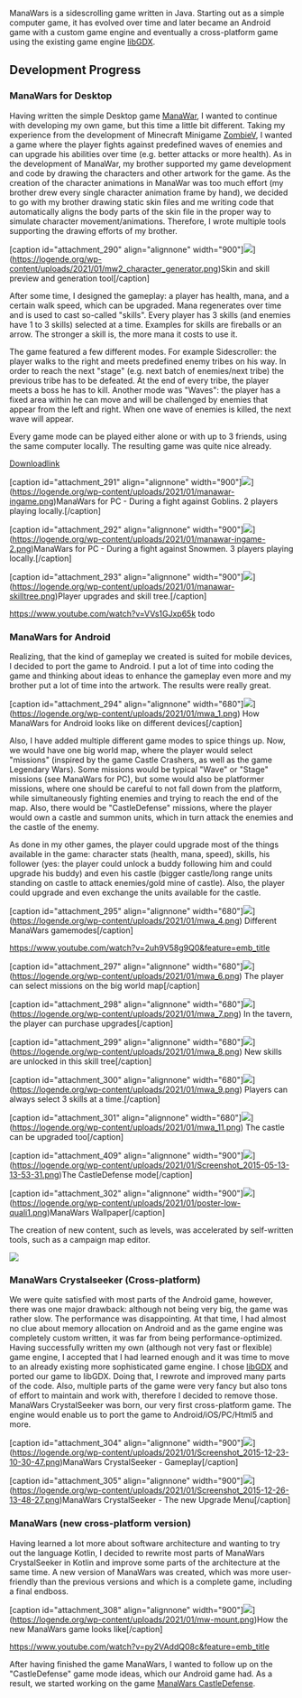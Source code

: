 ManaWars is a sidescrolling game written in Java.
Starting out as a simple computer game, it has evolved over time and later became an Android game with a custom game engine and eventually a cross-platform game using the existing game engine [libGDX](https://libgdx.badlogicgames.com/).

## Development Progress

### ManaWars for Desktop

Having written the simple Desktop game [ManaWar](https://logende.org/portfolio-archive/manawars-original-desktop-game/), I wanted to continue with developing my own game, but this time a little bit different.
Taking my experience from the development of Minecraft Minigame [ZombieV](https://logende.org/portfolio-archive/zombiev/), I wanted a game where the player fights against predefined waves of enemies and can upgrade his abilities over time (e.g. better attacks or more health).
As in the development of ManaWar, my brother supported my game development and code by drawing the characters and other artwork for the game.
As the creation of the character animations in ManaWar was too much effort (my brother drew every single character animation frame by hand), we decided to go with my brother drawing static skin files and me writing code that automatically aligns the body parts of the skin file in the proper way to simulate character movement/animations.
Therefore, I wrote multiple tools supporting the drawing efforts of my brother.

[caption id="attachment_290" align="alignnone" width="900"]![](/src/assets/articles/manawars/mw2_character_generator.png)](https://logende.org/wp-content/uploads/2021/01/mw2_character_generator.png)Skin and skill preview and generation tool[/caption]

After some time, I designed the gameplay: a player has health, mana, and a certain walk speed, which can be upgraded.
Mana regenerates over time and is used to cast so-called "skills".
Every player has 3 skills (and enemies have 1 to 3 skills) selected at a time.
Examples for skills are fireballs or an arrow.
The stronger a skill is, the more mana it costs to use it.

The game featured a few different modes.
For example Sidescroller: the player walks to the right and meets predefined enemy tribes on his way.
In order to reach the next "stage" (e.g. next batch of enemies/next tribe) the previous tribe has to be defeated.
At the end of every tribe, the player meets a boss he has to kill.
Another mode was "Waves": the player has a fixed area within he can move and will be challenged by enemies that appear from the left and right.
When one wave of enemies is killed, the next wave will appear.

Every game mode can be played either alone or with up to 3 friends, using the same computer locally.
The resulting game was quite nice already.

[Downloadlink](http://www.mediafire.com/file/vjiq7hsx2jg4644/MW2_Beta_2014-05-09.jar/file)

[caption id="attachment_291" align="alignnone" width="900"]![](/src/assets/articles/manawars/mw2_gameplay.png)](https://logende.org/wp-content/uploads/2021/01/manawar-ingame.png)ManaWars for PC - During a fight against Goblins. 2 players playing locally.[/caption]

[caption id="attachment_292" align="alignnone" width="900"]![](/src/assets/articles/manawars/mw2_gameplay_2.png)](https://logende.org/wp-content/uploads/2021/01/manawar-ingame-2.png)ManaWars for PC - During a fight against Snowmen. 3 players playing locally.[/caption]

[caption id="attachment_293" align="alignnone" width="900"]![](/src/assets/articles/manawars/mw2_skilltree.png)](https://logende.org/wp-content/uploads/2021/01/manawar-skilltree.png)Player upgrades and skill tree.[/caption]

https://www.youtube.com/watch?v=VVs1GJxp65k todo

### ManaWars for Android

Realizing, that the kind of gameplay we created is suited for mobile devices, I decided to port the game to Android.
I put a lot of time into coding the game and thinking about ideas to enhance the gameplay even more and my brother put a lot of time into the artwork.
The results were really great.

[caption id="attachment_294" align="alignnone" width="680"]![](/src/assets/articles/manawars/mw_android_1.png)](https://logende.org/wp-content/uploads/2021/01/mwa_1.png) How ManaWars for Android looks like on different devices[/caption]

Also, I have added multiple different game modes to spice things up.
Now, we would have one big world map, where the player would select "missions" (inspired by the game Castle Crashers, as well as the game Legendary Wars).
Some missions would be typical "Wave" or "Stage" missions (see ManaWars for PC), but some would also be platformer missions, where one should be careful to not fall down from the platform, while simultaneously fighting enemies and trying to reach the end of the map.
Also, there would be "CastleDefense" missions, where the player would own a castle and summon units, which in turn attack the enemies and the castle of the enemy.

As done in my other games, the player could upgrade most of the things available in the game: character stats (health, mana, speed), skills, his follower (yes: the player could unlock a buddy following him and could upgrade his buddy) and even his castle (bigger castle/long range units standing on castle to attack enemies/gold mine of castle).
Also, the player could upgrade and even exchange the units available for the castle.

[caption id="attachment_295" align="alignnone" width="680"]![](/src/assets/articles/manawars/mw_android_2.png)](https://logende.org/wp-content/uploads/2021/01/mwa_4.png) Different ManaWars gamemodes[/caption]

https://www.youtube.com/watch?v=2uh9V58g9Q0&feature=emb_title

[caption id="attachment_297" align="alignnone" width="680"]![](/src/assets/articles/manawars/mw_android_worldmap.png)](https://logende.org/wp-content/uploads/2021/01/mwa_6.png) The player can select missions on the big world map[/caption]

[caption id="attachment_298" align="alignnone" width="680"]![](/src/assets/articles/manawars/mw_android_tavern.png)](https://logende.org/wp-content/uploads/2021/01/mwa_7.png) In the tavern, the player can purchase upgrades[/caption]

[caption id="attachment_299" align="alignnone" width="680"]![](/src/assets/articles/manawars/mw_android_skilltree.png)](https://logende.org/wp-content/uploads/2021/01/mwa_8.png) New skills are unlocked in this skill tree[/caption]

[caption id="attachment_300" align="alignnone" width="680"]![](/src/assets/articles/manawars/mw_android_skill_selection.png)](https://logende.org/wp-content/uploads/2021/01/mwa_9.png) Players can always select 3 skills at a time.[/caption]

[caption id="attachment_301" align="alignnone" width="680"]![](/src/assets/articles/manawars/mw_android_castle_upgrades.png)](https://logende.org/wp-content/uploads/2021/01/mwa_11.png) The castle can be upgraded too[/caption]

[caption id="attachment_409" align="alignnone" width="900"]![](/src/assets/articles/manawars/mw_android_castledefense.png)](https://logende.org/wp-content/uploads/2021/01/Screenshot_2015-05-13-13-53-31.png)The CastleDefense mode[/caption]

[caption id="attachment_302" align="alignnone" width="900"]![](/src/assets/articles/manawars/mw_android_wallpaper.png)](https://logende.org/wp-content/uploads/2021/01/poster-low-quali1.png)ManaWars Wallpaper[/caption]

The creation of new content, such as levels, was accelerated by self-written tools, such as a campaign map editor.

[![](/src/assets/articles/manawars/mw_android_mapeditor.png)](https://logende.org/wp-content/uploads/2021/01/mw_campaign_mapcreator.png)

### ManaWars Crystalseeker (Cross-platform)

We were quite satisfied with most parts of the Android game, however, there was one major drawback: although not being very big, the game was rather slow.
The performance was disappointing. At that time, I had almost no clue about memory allocation on Android and as the game engine was completely custom written, it was far from being performance-optimized.
Having successfully written my own (although not very fast or flexible) game engine, I accepted that I had learned enough and it was time to move to an already existing more sophisticated game engine.
I chose [libGDX](https://libgdx.badlogicgames.com/) and ported our game to libGDX.
Doing that, I rewrote and improved many parts of the code.
Also, multiple parts of the game were very fancy but also tons of effort to maintain and work with, therefore I decided to remove those.
ManaWars CrystalSeeker was born, our very first cross-platform game.
The engine would enable us to port the game to Android/iOS/PC/Html5 and more.

[caption id="attachment_304" align="alignnone" width="900"]![](/src/assets/articles/manawars/mw_crystalseeker_1.png)](https://logende.org/wp-content/uploads/2021/01/Screenshot_2015-12-23-10-30-47.png)ManaWars CrystalSeeker - Gameplay[/caption]

[caption id="attachment_305" align="alignnone" width="900"]![](/src/assets/articles/manawars/mw_crystalseeker_2.png)](https://logende.org/wp-content/uploads/2021/01/Screenshot_2015-12-26-13-48-27.png)ManaWars CrystalSeeker - The new Upgrade Menu[/caption]

### ManaWars (new cross-platform version)

Having learned a lot more about software architecture and wanting to try out the language Kotlin, I decided to rewrite most parts of ManaWars CrystalSeeker in Kotlin and improve some parts of the architecture at the same time.
A new version of ManaWars was created, which was more user-friendly than the previous versions and which is a complete game, including a final endboss.

[caption id="attachment_308" align="alignnone" width="900"]![](/src/assets/articles/manawars/mw_new_1.png)](https://logende.org/wp-content/uploads/2021/01/mw-mount.png)How the new ManaWars game looks like[/caption]

https://www.youtube.com/watch?v=py2VAddQ08c&feature=emb_title

After having finished the game ManaWars, I wanted to follow up on the "CastleDefense" game mode ideas, which our Android game had.
As a result, we started working on the game [ManaWars CastleDefense](https://logende.org/portfolio-archive/manawars-castledefense-cross-platform/).

